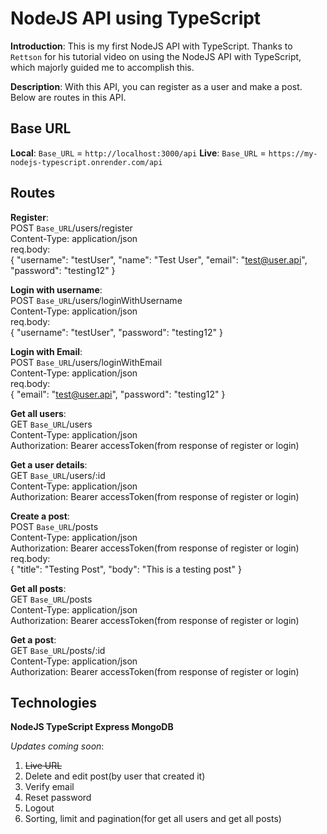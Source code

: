 # NodeJS API using TypeScript

**Introduction**: This is my first NodeJS API with TypeScript. Thanks to `Rettson` for his tutorial video on using the NodeJS API with TypeScript, which majorly
guided me to accomplish this.

**Description**: With this API, you can register as a user and make a post. Below are routes in this API.

## Base URL

**Local**: `Base_URL` = `http://localhost:3000/api`
**Live**: `Base_URL` = `https://my-nodejs-typescript.onrender.com/api`

## Routes

**Register**:  
POST `Base_URL`/users/register  
Content-Type: application/json  
req.body:  
{
"username": "testUser",
"name": "Test User",
"email": "test@user.api",
"password": "testing12"
}

**Login with username**:  
POST `Base_URL`/users/loginWithUsername  
Content-Type: application/json  
req.body:  
{
"username": "testUser",
"password": "testing12"
}

**Login with Email**:  
POST `Base_URL`/users/loginWithEmail  
Content-Type: application/json  
req.body:  
{
"email": "test@user.api",
"password": "testing12"
}

**Get all users**:  
GET `Base_URL`/users  
Content-Type: application/json  
Authorization: Bearer accessToken(from response of register or login)

**Get a user details**:  
GET `Base_URL`/users/:id  
Content-Type: application/json  
Authorization: Bearer accessToken(from response of register or login)

**Create a post**:  
POST `Base_URL`/posts  
Content-Type: application/json  
Authorization: Bearer accessToken(from response of register or login)  
req.body:  
{
"title": "Testing Post",
"body": "This is a testing post"
}

**Get all posts**:  
GET `Base_URL`/posts  
Content-Type: application/json  
Authorization: Bearer accessToken(from response of register or login)

**Get a post**:  
GET `Base_URL`/posts/:id  
Content-Type: application/json  
Authorization: Bearer accessToken(from response of register or login)

## Technologies

**NodeJS TypeScript Express MongoDB**

_Updates coming soon_:

1. ~~Live URL~~
2. Delete and edit post(by user that created it)
3. Verify email
4. Reset password
5. Logout
6. Sorting, limit and pagination(for get all users and get all posts)
